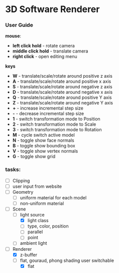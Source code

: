 # 3D Software Renderer

### User Guide

**mouse**:

* **left click hold** - rotate camera
* **middle click hold** - translate camera
* **right click** - open editing menu

**keys**

* **W** - translate/scale/rotate around positive z axis
* **A** - translate/scale/rotate around positive x axis
* **S** - translate/scale/rotate around negative z axis
* **D** - translate/scale/rotate around negative x axis
* **Q** - translate/scale/rotate around positive Y axis
* **Z** - translate/scale/rotate around negative Y axis
* **+** - increase incremental step size
* **-** - decrease incremental step size
* **1** - switch transformation mode to Position
* **2** - switch transformation mode to Scale
* **3** - switch transformation mode to Rotation
* **M** - cycle switch active model
* **N** - toggle show face normals
* **B** - toggle show bounding box
* **V** - toggle show vertex normals
* **G** - toggle show grid

### tasks:

- [ ] Clipping
- [ ] user input from website
- [ ] Geometry
  - [ ] uniform material for each model
  - [ ] non-uniform material
- [ ] Scene
  - [ ] light source
    - [x] light class
    - [ ] type, color, position
    - [ ] parallel
    - [ ] point
  - [ ] ambient light
- [ ] Renderer
  - [x] z-buffer
  - [ ] flat, gouraud, phong shading user switchable
    - [x] flat